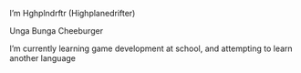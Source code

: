 I’m Hghplndrftr (Highplanedrifter)

Unga Bunga Cheeburger

I’m currently learning game development at school, and attempting to learn another language


<!---
Hghplndrftr/Hghplndrftr is a ✨ special ✨ repository because its `README.md` (this file) appears on your GitHub profile.
You can click the Preview link to take a look at your changes.
--->
